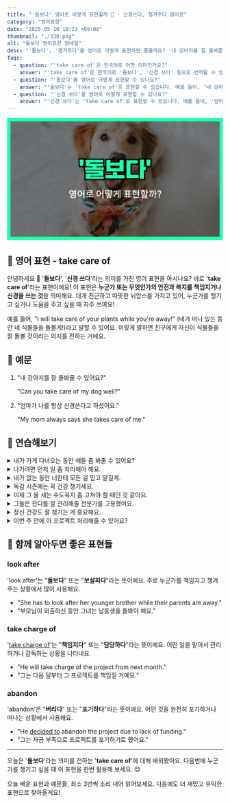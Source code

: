```yaml
---
title: "'돌보다' 영어로 어떻게 표현할까 🥰 - 신경쓰다, 챙겨주다 영어로"
category: "영어표현"
date: "2025-05-10 10:23 +09:00"
thumbnail: "./330.png"
alt: "돌보다 영어표현 썸네일"
desc: "'돌보다', '챙겨주다'를 영어로 어떻게 표현하면 좋을까요? '내 강아지를 잘 돌봐줄 수 있어요?', '엄마가 나에게 항상 나를 챙겨준다고 하셨어요.' 등을 영어로 표현하는 법을 배워봅시다. 다양한 예문을 통해서 연습하고 본인의 표현으로 만들어 보세요."
faqs:
  - question: "'take care of'은 한국어로 어떤 의미인가요?"
    answer: "'take care of'은 한국어로 '돌보다', '신경 쓰다' 등으로 번역될 수 있습니다. 누군가 또는 무엇인가의 안전과 복지를 책임지거나 신경을 쓰는 것을 의미해요."
  - question: "'돌보다'를 영어로 어떻게 표현할 수 있나요?"
    answer: "'돌보다'는 'take care of'로 표현할 수 있습니다. 예를 들어, '내 강아지를 잘 돌봐줄 수 있어요?'는 'Can you take care of my dog well?'로 말할 수 있습니다."
  - question: "'신경 쓰다'를 영어로 어떻게 표현할 수 있나요?"
    answer: "'신경 쓰다'는 'take care of'로 표현할 수 있습니다. 예를 들어, '엄마가 나에게 항상 나를 챙겨준다고 하셨어요.'는 'My mom always says she takes care of me.'로 말할 수 있습니다."
---
```


!['돌보다' 영어표현 썸네일 이미지](./330.png)

## 🌟 영어 표현 - take care of

안녕하세요 👋 '**돌보다**', '**신경 쓰다**'라는 의미를 가진 영어 표현을 아시나요? 바로 '**take care of**'라는 표현이에요! 이 표현은 **누군가 또는 무엇인가의 안전과 복지를 책임지거나 신경을 쓰는 것**을 의미해요. 대개 친근하고 따뜻한 뉘앙스를 가지고 있어, 누군가를 챙기고 싶거나 도움을 주고 싶을 때 자주 쓰여요!

예를 들어, "I will take care of your plants while you're away!" (네가 떠나 있는 동안 네 식물들을 돌볼게!)라고 말할 수 있어요. 이렇게 말하면 친구에게 자신이 식물들을 잘 돌볼 것이라는 의지를 전하는 거에요.

## 📖 예문

1. "내 강아지를 잘 돌봐줄 수 있어요?"

   "Can you take care of my dog well?"

2. "엄마가 나를 항상 신경쓴다고 하셨어요."

   "My mom always says she takes care of me."

## 💬 연습해보기

<details>
<summary>내가 가게 다녀오는 동안 애들 좀 봐줄 수 있어요?</summary>
<span>Could you take care of the kids for a bit while I run to the store?</span>
</details>

<details>
<summary>나가려면 먼저 일 좀 처리해야 해요.</summary>
<span>I have to take care of some work stuff before we can go out.</span>
</details>

<details>
<summary>내가 없는 동안 너한테 모든 걸 믿고 맡길게.</summary>
<span>I’m counting on you to take care of things while I’m away.</span>
</details>

<details>
<summary>독감 시즌에는 꼭 건강 챙기세요.</summary>
<span><a href="/blog/in-english/232.make-sure/">Make sure</a> you take care of yourself during flu season.</span>
</details>

<details>
<summary>이제 그 물 새는 수도꼭지 좀 고쳐야 할 때인 것 같아요.</summary>
<span>I think it's time to take care of that leaky faucet.</span>
</details>

<details>
<summary>그들은 잔디를 잘 관리해줄 전문가를 고용했어요.</summary>
<span>They hired a professional to take care of their lawn.</span>
</details>

<details>
<summary>정신 건강도 잘 챙기는 게 중요해요.</summary>
<span>It’s <a href="/blog/in-english/318.important/">important</a> to take care of your mental health.</span>
</details>

<details>
<summary>이번 주 안에 이 프로젝트 처리해줄 수 있어요?</summary>
<span>Can you take care of this project by the end of the week?</span>
</details>

## 🤝 함께 알아두면 좋은 표현들

### look after

'look after'는 "**돌보다**" 또는 "**보살피다**"라는 뜻이에요. 주로 누군가를 책임지고 챙겨주는 상황에서 많이 사용해요.

- "She has to look after her younger brother while their parents are away."
- "부모님이 외출하신 동안 그녀는 남동생을 돌봐야 해요."

### take charge of

'[take charge of](/blog/in-english/334.take-charge/)'는 "**책임지다**" 또는 "**담당하다**"라는 뜻이에요. 어떤 일을 맡아서 관리하거나 감독하는 상황을 나타내요.

- "He will take charge of the project from next month."
- "그는 다음 달부터 그 프로젝트를 책임질 거예요."

### abandon

'abandon'은 "**버리다**" 또는 "**포기하다**"라는 뜻이에요. 어떤 것을 완전히 포기하거나 떠나는 상황에서 사용해요.

- "He [decided to](/blog/in-english/062.decide-to/) abandon the project due to lack of funding."
- "그는 자금 부족으로 프로젝트를 포기하기로 했어요."

---

오늘은 '**돌보다**'라는 의미를 전하는 '**take care of**'에 대해 배워봤어요. 다음번에 누군가를 챙기고 싶을 때 이 표현을 한번 활용해 보세요. 😊

오늘 배운 표현과 예문들, 최소 3번씩 소리 내어 읽어보세요. 다음에도 더 재밌고 유익한 표현으로 찾아올게요!
